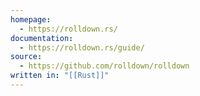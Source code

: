 ```yaml
---
homepage:
  - https://rolldown.rs/
documentation:
  - https://rolldown.rs/guide/
source:
  - https://github.com/rolldown/rolldown
written in: "[[Rust]]"
---
```


